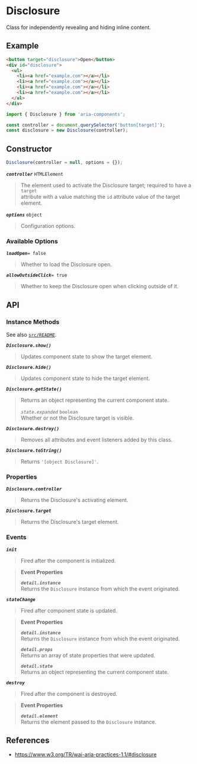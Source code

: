 Disclosure
==========

Class for independently revealing and hiding inline content.

## Example

```html
<button target="disclosure">Open</button>
<div id="disclosure">
  <ul>
    <li><a href="example.com"></a></li>
    <li><a href="example.com"></a></li>
    <li><a href="example.com"></a></li>
    <li><a href="example.com"></a></li>
  </ul>
</div>
```

```javascript
import { Disclosure } from 'aria-components';

const controller = document.querySelector('button[target]');
const disclosure = new Disclosure(controller);
```

## Constructor

```javascript
Disclosure(controller = null, options = {});
```

_**`controller`**_ `HTMLElement`  
> The element used to activate the Disclosure target; required to have a `target`  
attribute with a value matching the `id` attribute value of the target element.

_**`options`**_ `object`  
> Configuration options.

### Available Options

_**`loadOpen`**_`= false`  
> Whether to load the Disclosure open.

_**`allowOutsideClick`**_`= true`  
> Whether to keep the Disclosure open when clicking outside of it.

## API

### Instance Methods

See also [`src/README`](../).

_**`Disclosure.show()`**_
> Updates component state to show the target element.

_**`Disclosure.hide()`**_
> Updates component state to hide the target element.

_**`Disclosure.getState()`**_
> Returns an object representing the current component state.
>
> _`state.expanded`_ `boolean`  
> Whether or not the Disclosure target is visible.

_**`Disclosure.destroy()`**_
> Removes all attributes and event listeners added by this class.

_**`Disclosure.toString()`**_  
> Returns `'[object Disclosure]'`.

### Properties

_**`Disclosure.controller`**_  
> Returns the Disclosure's activating element.

_**`Disclosure.target`**_  
> Returns the Disclosure's target element.

### Events

_**`init`**_  
> Fired after the component is initialized.

> **Event Properties**
> 
> _**`detail.instance`**_  
> Returns the `Disclosure` instance from which the event originated.  

_**`stateChange`**_  
> Fired after component state is updated.

> **Event Properties**
> 
> _**`detail.instance`**_  
> Returns the `Disclosure` instance from which the event originated.  
>
> _**`detail.props`**_  
> Returns an array of state properties that were updated.  
>
> _**`detail.state`**_  
> Returns an object representing the current component state.

_**`destroy`**_  
> Fired after the component is destroyed.

> **Event Properties**
> 
> _**`detail.element`**_  
> Returns the element passed to the `Disclosure` instance.  

## References

- https://www.w3.org/TR/wai-aria-practices-1.1/#disclosure
